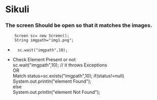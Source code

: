 # Sikuli


### The screen Should be open so that it matches  the images.

		Screen sc= new Screen();  
		String imgpath="img1.png";

*		sc.wait("imgpath",10);




*	Check Element Present or not     
	sc.wait("imgpath",10);  // it throws Exceptions     
		OR   
	Match status=sc.exists("imgpath",10);
	if(status!=null)  
		System.out.println("element Found");   
	else   
		System.out.println("element  Not Found");
				
			
	
	
